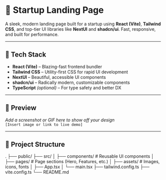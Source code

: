 # 🚀 Startup Landing Page

A sleek, modern landing page built for a startup using **React (Vite)**, **Tailwind CSS**, and top-tier UI libraries like **NextUI** and **shadcn/ui**. Fast, responsive, and built for performance.

---

## 🔧 Tech Stack

- **React (Vite)** – Blazing-fast frontend bundler
- **Tailwind CSS** – Utility-first CSS for rapid UI development
- **NextUI** – Beautiful, accessible UI components
- **shadcn/ui** – Radically modern, customizable components
- **TypeScript** *(optional)* – For type safety and better DX

---

## 📸 Preview

_Add a screenshot or GIF here to show off your design_  
`[Insert image or link to live demo]`

---

## 📁 Project Structure

.
├── public/
├── src/
│ ├── components/ # Reusable UI components
│ ├── pages/ # Page sections (Hero, Features, etc.)
│ ├── assets/ # Images, icons, fonts
│ ├── App.tsx
│ └── main.tsx
├── tailwind.config.ts
├── vite.config.ts
└── README.md
